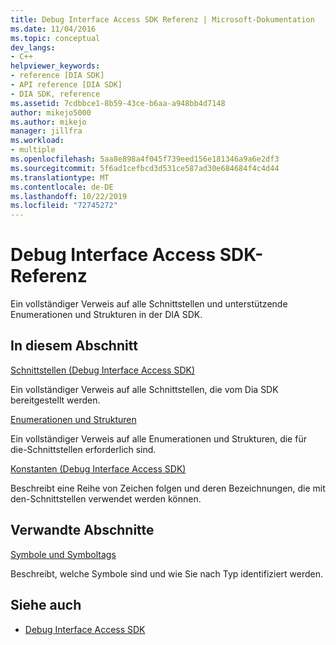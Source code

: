 ```yaml
---
title: Debug Interface Access SDK Referenz | Microsoft-Dokumentation
ms.date: 11/04/2016
ms.topic: conceptual
dev_langs:
- C++
helpviewer_keywords:
- reference [DIA SDK]
- API reference [DIA SDK]
- DIA SDK, reference
ms.assetid: 7cdbbce1-8b59-43ce-b6aa-a948bb4d7148
author: mikejo5000
ms.author: mikejo
manager: jillfra
ms.workload:
- multiple
ms.openlocfilehash: 5aa8e898a4f045f739eed156e181346a9a6e2df3
ms.sourcegitcommit: 5f6ad1cefbcd3d531ce587ad30e684684f4c4d44
ms.translationtype: MT
ms.contentlocale: de-DE
ms.lasthandoff: 10/22/2019
ms.locfileid: "72745272"
---
```

# <a name="debug-interface-access-sdk-reference"></a>Debug Interface Access SDK-Referenz

Ein vollständiger Verweis auf alle Schnittstellen und unterstützende Enumerationen und Strukturen in der DIA SDK.

## <a name="in-this-section"></a>In diesem Abschnitt

[Schnittstellen (Debug Interface Access SDK)](../../debugger/debug-interface-access/interfaces-debug-interface-access-sdk.md)

Ein vollständiger Verweis auf alle Schnittstellen, die vom Dia SDK bereitgestellt werden.

[Enumerationen und Strukturen](../../debugger/debug-interface-access/enumerations-and-structures.md)

Ein vollständiger Verweis auf alle Enumerationen und Strukturen, die für die-Schnittstellen erforderlich sind.

[Konstanten (Debug Interface Access SDK)](../../debugger/debug-interface-access/constants-debug-interface-access-sdk.md)

Beschreibt eine Reihe von Zeichen folgen und deren Bezeichnungen, die mit den-Schnittstellen verwendet werden können.

## <a name="related-sections"></a>Verwandte Abschnitte

[Symbole und Symboltags](../../debugger/debug-interface-access/symbols-and-symbol-tags.md)

Beschreibt, welche Symbole sind und wie Sie nach Typ identifiziert werden.

## <a name="see-also"></a>Siehe auch

- [Debug Interface Access SDK](../../debugger/debug-interface-access/debug-interface-access-sdk.md)